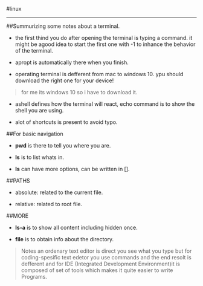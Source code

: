 #linux
***

##Summurizing some notes about a terminal.

- the first thind you do after opening the terminal is typing a command. it might be agood idea to start the first one with -1 to inhance the 
behavior of the terminal.
- apropt is automatically there when you finish.

- operating terminal is defferent from mac to windows 10. ypu should download the right one for your device!

> for me its windows 10 so i have to download it.

- ashell defines how the terminal will react, echo command is to show the shell you are using.

- alot of shortcuts is present to avoid typo.

##For basic navigation

- **pwd** is there to tell you where you are.

- **ls** is to list whats in.

- **ls** can have more options, can be written in [].

##PATHS

- absolute: related to the current file.

- relative: related to root file.


##MORE

- **ls-a** is to show all content including hidden once.

- **file**  is to obtain info about the directory.

>Notes
>an ordenary text editor is direct you see what you type but for coding-spesific text edetor you use commands and the end resolt is defferent and for IDE (Integrated Development Environment)it is composed of set of tools which makes it quite easier to write Programs.


